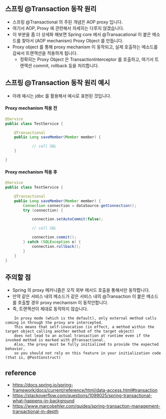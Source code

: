 ## 스프링 @Transaction 동작 원리
- 스프링 @Transactional 의 주된 개념은 AOP proxy 입니다.
- 여기서 AOP, Proxy 에 관련해서 자세히는 다루지 않겠습니다.
- 이 부분을 좀 더 상세화 해보면 Spring core 에서 @Transacational 이 붙은 메소드를 찾아서 (AOP mechanism) Proxy Object 를 만듭니다.
- Proxy object 를 통해 proxy mechanism 이 동작되고, 실제 호출하는 메소드를 감싸서 트랜잭션을 적용하게 됩니다. 
    - 정확히는 Proxy Object 은 TransactionInterceptor 를 호출하고, 여기서 트랜잭션 commit, rollback 등을 처리합니다.

## 스프링 @Transaction 동작 원리 예시
- 아래 예시는 jdbc 를 활용해서 예시로 표현된 것입니다.
 
#### Proxy mechanism 적용 전
```java
@Service
public class TestService {

    @Transactional
    public Long saveMember(Member member) {

            // call SQL  
    }

}
```
   
#### Proxy mechanism 적용 후
```java
@Service
public class TestService {

    @Transactional
    public Long saveMember(Member member) {
        Connection connection = dataSource.getConnection();
        try (connection) {

            connection.setAutoCommit(false);

            // call SQL

            connection.commit();
        } catch (SQLException e) {
            connection.rollback();
        }
    }
}
```

## 주의할 점
- Spring 의 proxy 메커니즘은 오직 외부 메서드 호출을 통해서만 동작합니다.
- 만약 같은 서비스 내의 메소드가 같은 서비스 내의 @Transaction 이 붙은 메소드를 호출할 경우 proxy mechanism 이 동작안합니다.
- 즉, 트랜잭션이 제대로 동작하지 않습니다.

```text
    In proxy mode (which is the default), only external method calls coming in through the proxy are intercepted. 
    This means that self-invocation (in effect, a method within the target object calling another method of the target object) 
    does not lead to an actual transaction at runtime even if the invoked method is marked with @Transactional. 
    Also, the proxy must be fully initialized to provide the expected behavior, 
    so you should not rely on this feature in your initialization code (that is, @PostConstruct)
```


## reference
- https://docs.spring.io/spring-framework/docs/current/reference/html/data-access.html#transaction
- https://stackoverflow.com/questions/1099025/spring-transactional-what-happens-in-background
- https://www.marcobehler.com/guides/spring-transaction-management-transactional-in-depth